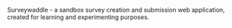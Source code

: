 Surveywaddle - a sandbox survey creation and submission web application, created for learning and experimenting purposes.